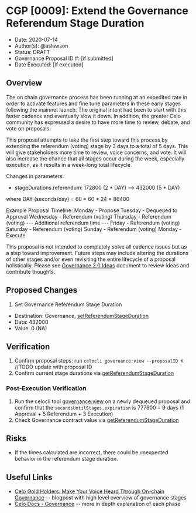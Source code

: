 # CGP [0009]: Extend the Governance Referendum Stage Duration 

- Date: 2020-07-14
- Author(s): @aslawson
- Status: DRAFT
- Governance Proposal ID #: [if submitted]
- Date Executed: [if executed]

## Overview

The on chain governance process has been running at an expedited rate in order to activate features and fine tune parameters in these early stages following the mainnet launch.  The original intent had been to start with this faster cadence and eventually slow it down.  In addition, the greater Celo community has expressed a desire to have more time to review, debate, and vote on proposals.

This proposal attempts to take the first step toward this process by extending the referendum (voting) stage by 3 days to a total of 5 days.  This will give stakeholders more time to review, voice concerns, and vote.  It will also increase the chance that all stages occur during the week, especially execution, as it results in a week-long total lifecycle. 

Changes in parameters:

- stageDurations.referendum: 172800 (2 * DAY) --> 432000 (5 * DAY)

where DAY (seconds/day) = 60 * 60 * 24 = 86400

Example Proposal Timeline:
Monday - Propose
Tuesday - Dequeued to Approval
Wednesday - Referendum (voting)
Thursday - Referendum (voting)
--- Additional referendum time ---
Friday - Referendum (voting)
Saturday - Referendum (voting)
Sunday - Referendum (voting)
Monday - Execute

This proposal is not intended to completely solve all cadence issues but as a step toward improvement.  Future steps may include altering the durations of other stages and/or even revisiting the entire lifecycle of a proposal holistically.  Please see [Governance 2.0 Ideas](https://docs.google.com/document/d/1_aLO9xnO6ho02BuFGTReuNsDWMEhDS4Omsc48CiN4O8/edit?usp=sharing) document to review ideas and contribute thoughts.

## Proposed Changes

1. Set Governance Referendum Stage Duration
  - Destination: Governance, [setReferendumStageDuration](https://github.com/celo-org/celo-monorepo/blob/de09a44f5ea2c2116506a6b3d05dcaaef92d4fad/packages/protocol/contracts/governance/Governance.sol#L308)
  - Data: 432000
  - Value: 0 (NA)

## Verification

1. Confirm proposal steps: run `celocli governance:view --proposalID X` //TODO update with proposal ID
2. Confirm current stage durations via [getReferendumStageDuration](https://github.com/celo-org/celo-monorepo/blob/de09a44f5ea2c2116506a6b3d05dcaaef92d4fad/packages/protocol/contracts/governance/Governance.sol#L7785)

### Post-Execution Verification

1. Run the celocli tool [governance:view](https://docs.celo.org/command-line-interface/governance#view) on a newly dequeued proposal and confirm that the `secondsUntilStages.expiration` is 777600 = 9 days (1 Approval + 5 Referendum + 3 Execution)
2. Check Governance contract value via [getReferendumStageDuration](https://github.com/celo-org/celo-monorepo/blob/de09a44f5ea2c2116506a6b3d05dcaaef92d4fad/packages/protocol/contracts/governance/Governance.sol#L7785)

## Risks

- If the times calculated are incorrect, there could be unexpected behavior in the referendum stage duration.

## Useful Links

* [Celo Gold Holders: Make Your Voice Heard Through On-chain Governance](https://medium.com/celoorg/celo-gold-holders-make-your-voice-heard-through-on-chain-governance-96cb5a1e8b90) -- blogpost with high level overview of governance stages
* [Celo Docs - Governance](https://docs.celo.org/celo-codebase/protocol/governance) -- more in depth explanation of each phase
